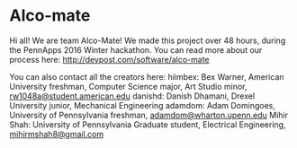# Alco-mate
Hi all! We are team Alco-Mate! 
We made this project over 48 hours, during the PennApps 2016 Winter hackathon. 
You can read more about our process here: 
http://devpost.com/software/alco-mate

You can also contact all the creators here:
hiimbex: Bex Warner, American University freshman, Computer Science major, Art Studio minor, rw1048a@student.american.edu
danishd: Danish Dhamani, Drexel University junior, Mechanical Engineering
adamdom: Adam Domingoes, University of Pennsylvania freshman, adamdom@wharton.upenn.edu
Mihir Shah: University of Pennsylvania Graduate student, Electrical Engineering, mihirmshah8@gmail.com 
